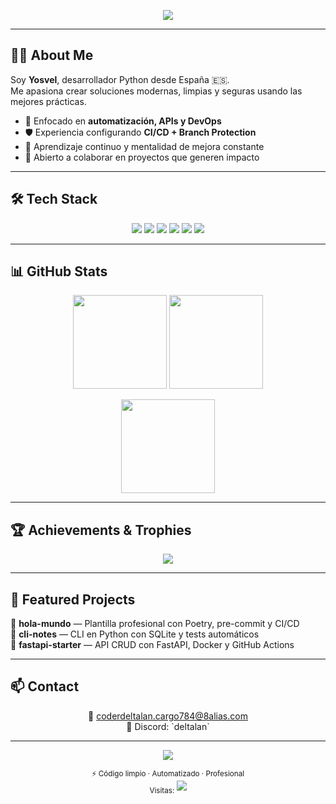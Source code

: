 <!-- Encabezado premium -->
<p align="center">
  <img src="https://capsule-render.vercel.app/api?type=waving&height=180&text=CoderDeltaLAN&fontAlign=50&fontAlignY=35&color=0:0f0c29,100:302b63&fontColor=ffffff&desc=Python%20Developer%20|%20Automatización%20%7C%20APIs%20%7C%20CI/CD&descAlignY=55&animation=fadeIn" />
</p>

---

## 👨‍💻 About Me
Soy **Yosvel**, desarrollador Python desde España 🇪🇸.  
Me apasiona crear soluciones modernas, limpias y seguras usando las mejores prácticas.  
- 🚀 Enfocado en **automatización, APIs y DevOps**  
- 🛡️ Experiencia configurando **CI/CD + Branch Protection**  
- 🌱 Aprendizaje continuo y mentalidad de mejora constante  
- 🤝 Abierto a colaborar en proyectos que generen impacto  

---

## 🛠 Tech Stack
<p align="center">
  <img src="https://img.shields.io/badge/Python-3776AB?style=for-the-badge&logo=python&logoColor=white"/>
  <img src="https://img.shields.io/badge/FastAPI-009688?style=for-the-badge&logo=fastapi&logoColor=white"/>
  <img src="https://img.shields.io/badge/Poetry-60A5FA?style=for-the-badge&logo=python&logoColor=white"/>
  <img src="https://img.shields.io/badge/Docker-2496ED?style=for-the-badge&logo=docker&logoColor=white"/>
  <img src="https://img.shields.io/badge/GitHub%20Actions-2088FF?style=for-the-badge&logo=githubactions&logoColor=white"/>
  <img src="https://img.shields.io/badge/Linux-FCC624?style=for-the-badge&logo=linux&logoColor=black"/>
</p>

---

## 📊 GitHub Stats
<p align="center">
  <img src="https://github-readme-stats.vercel.app/api?username=CoderDeltaLAN&show_icons=true&theme=radical&hide_border=true" height="150"/>
  <img src="https://github-readme-streak-stats.herokuapp.com/?user=CoderDeltaLAN&theme=radical&hide_border=true" height="150"/>
</p>

<p align="center">
  <img src="https://github-readme-stats.vercel.app/api/top-langs/?username=CoderDeltaLAN&layout=compact&theme=radical&hide_border=true" height="150"/>
</p>

---

## 🏆 Achievements & Trophies
<p align="center">
  <img src="https://github-profile-trophy.vercel.app/?username=CoderDeltaLAN&theme=onestar&margin-w=8&margin-h=8&column=6&no-frame=true"/>
</p>

---

## 🚀 Featured Projects
🔹 **hola-mundo** — Plantilla profesional con Poetry, pre-commit y CI/CD  
🔹 **cli-notes** — CLI en Python con SQLite y tests automáticos  
🔹 **fastapi-starter** — API CRUD con FastAPI, Docker y GitHub Actions  

---

## 📫 Contact
<p align="center">
📧 <a href="mailto:coderdeltalan.cargo784@8alias.com">coderdeltalan.cargo784@8alias.com</a><br>
💬 Discord: `deltalan`<br>
</p>

---

<p align="center">
  <img src="https://capsule-render.vercel.app/api?type=waving&height=120&section=footer&color=0:302b63,100:0f0c29"/>
</p>

<p align="center">
  <sub>⚡ Código limpio · Automatizado · Profesional</sub><br>
  <sub>Visitas: </sub> <img src="https://visitcount.itsvg.in/api?id=CoderDeltaLAN&icon=5&color=6"/>
</p>
